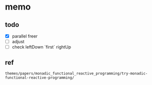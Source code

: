 memo
====

todo
----

* [x] parallel freer
* [ ] adjust
* [ ] check leftDown \`first\` rightUp

ref
---

```
themes/papers/monadic_functional_reactive_programming/try-monadic-functional-reactive-programming/
```
